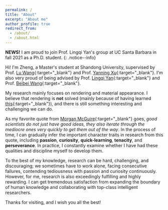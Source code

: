 ```yaml
---
permalink: /
title: "About"
excerpt: "About me"
author_profile: true
redirect_from: 
  - /about/
  - /about.html
---
```


**NEWS!** I am proud to join Prof. Lingqi Yan's group at UC Santa Barbara in fall 2021 as a Ph.D. student.
{: .notice--info}

Hi! I'm Zheng, a Master's student at Shandong University, supervised by Prof. [Lu Wang](http://vr.sdu.edu.cn/info/1010/1060.htm){:target="_blank"} and Prof. [Yanning Xu](http://vr.sdu.edu.cn/info/1010/1062.htm){:target="_blank"}. I'm also very proud of being advised by Prof. [Lingqi Yan](https://sites.cs.ucsb.edu/~lingqi/){:target="_blank"} and Prof. [Beibei Wang](https://wangningbei.github.io/){:target="_blank"}. 
 
My research mainly focuses on rendering and material appearance. I believe that rendering is **not** solved (mainly because of having learned [this](https://www.bilibili.com/video/BV1my4y1z76s?p=3&t=8m30s){:target="_blank"}), and there is still something interesting and challenging we can do.

As my favorite quote from [Morgan McGuire](https://casual-effects.com/morgan/index.html){:target="_blank"} goes, *good scientists do not just have good ideas, they also iterate through the mediocre ones very quickly to get them out of the way*. 
In the process of time, I can gradually infer the important character traits in research from this quote, including **passion**, **curiosity**, **quick-learning**, **tenacity**, and **perseverance**.
In practice, I constantly examine whether I have had these qualities and discipline myself to develop them.

To the best of my knowledge, research can be hard, challenging, and discouraging; we sometimes have to work alone, facing consecutive failures, contending tediousness with passion and curiosity continuously. However, for me, research is also exceedingly fulfilling and highly rewarding. I can get tremendous satisfaction from expanding the boundary of human knowledge and collaborating with top-class intelligent researchers.

Thanks for visiting, and I wish you all the best! 